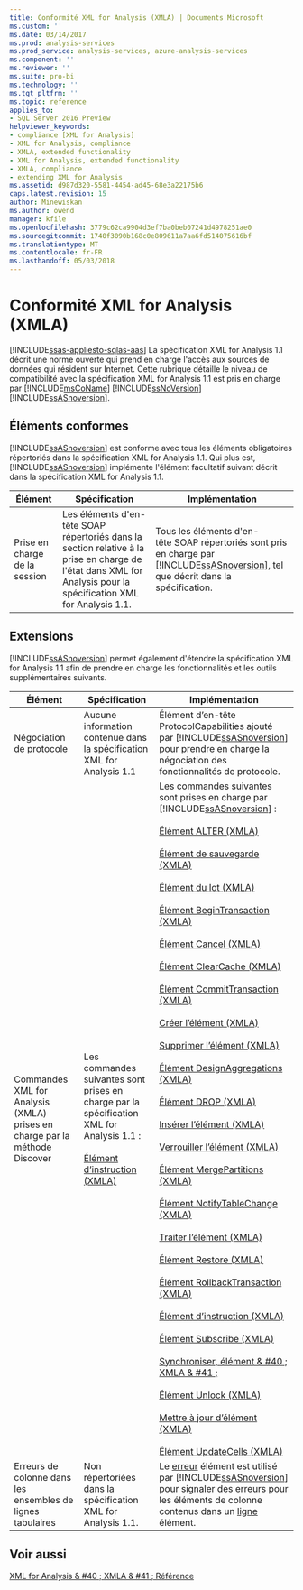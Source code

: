 ```yaml
---
title: Conformité XML for Analysis (XMLA) | Documents Microsoft
ms.custom: ''
ms.date: 03/14/2017
ms.prod: analysis-services
ms.prod_service: analysis-services, azure-analysis-services
ms.component: ''
ms.reviewer: ''
ms.suite: pro-bi
ms.technology: ''
ms.tgt_pltfrm: ''
ms.topic: reference
applies_to:
- SQL Server 2016 Preview
helpviewer_keywords:
- compliance [XML for Analysis]
- XML for Analysis, compliance
- XMLA, extended functionality
- XML for Analysis, extended functionality
- XMLA, compliance
- extending XML for Analysis
ms.assetid: d987d320-5581-4454-ad45-68e3a22175b6
caps.latest.revision: 15
author: Minewiskan
ms.author: owend
manager: kfile
ms.openlocfilehash: 3779c62ca9904d3ef7ba0beb07241d4978251ae0
ms.sourcegitcommit: 1740f3090b168c0e809611a7aa6fd514075616bf
ms.translationtype: MT
ms.contentlocale: fr-FR
ms.lasthandoff: 05/03/2018
---
```

# <a name="xml-for-analysis-compliance-xmla"></a>Conformité XML for Analysis (XMLA)
[!INCLUDE[ssas-appliesto-sqlas-aas](../../includes/ssas-appliesto-sqlas-aas.md)]
  La spécification XML for Analysis 1.1 décrit une norme ouverte qui prend en charge l'accès aux sources de données qui résident sur Internet. Cette rubrique détaille le niveau de compatibilité avec la spécification XML for Analysis 1.1 est pris en charge par [!INCLUDE[msCoName](../../includes/msconame-md.md)] [!INCLUDE[ssNoVersion](../../includes/ssnoversion-md.md)] [!INCLUDE[ssASnoversion](../../includes/ssasnoversion-md.md)].  
  
## <a name="compliant-items"></a>Éléments conformes  
 [!INCLUDE[ssASnoversion](../../includes/ssasnoversion-md.md)] est conforme avec tous les éléments obligatoires répertoriés dans la spécification XML for Analysis 1.1. Qui plus est, [!INCLUDE[ssASnoversion](../../includes/ssasnoversion-md.md)] implémente l'élément facultatif suivant décrit dans la spécification XML for Analysis 1.1.  
  
|Élément|Spécification|Implémentation|  
|----------|-------------------|--------------------|  
|Prise en charge de la session|Les éléments d'en-tête SOAP répertoriés dans la section relative à la prise en charge de l'état dans XML for Analysis pour la spécification XML for Analysis 1.1.|Tous les éléments d'en-tête SOAP répertoriés sont pris en charge par [!INCLUDE[ssASnoversion](../../includes/ssasnoversion-md.md)], tel que décrit dans la spécification.|  
  
## <a name="extensions"></a>Extensions  
 [!INCLUDE[ssASnoversion](../../includes/ssasnoversion-md.md)] permet également d'étendre la spécification XML for Analysis 1.1 afin de prendre en charge les fonctionnalités et les outils supplémentaires suivants.  
  
|Élément|Spécification|Implémentation|  
|----------|-------------------|--------------------|  
|Négociation de protocole|Aucune information contenue dans la spécification XML for Analysis 1.1|Élément d’en-tête ProtocolCapabilities ajouté par [!INCLUDE[ssASnoversion](../../includes/ssasnoversion-md.md)] pour prendre en charge la négociation des fonctionnalités de protocole.|  
|Commandes XML for Analysis (XMLA) prises en charge par la méthode Discover|Les commandes suivantes sont prises en charge par la spécification XML for Analysis 1.1 :<br /><br /> [Élément d’instruction &#40;XMLA&#41;](../../analysis-services/xmla/xml-elements-commands/statement-element-xmla.md)|Les commandes suivantes sont prises en charge par [!INCLUDE[ssASnoversion](../../includes/ssasnoversion-md.md)] :<br /><br /> [Élément ALTER &#40;XMLA&#41;](../../analysis-services/xmla/xml-elements-commands/alter-element-xmla.md)<br /><br /> [Élément de sauvegarde &#40;XMLA&#41;](../../analysis-services/xmla/xml-elements-commands/backup-element-xmla.md)<br /><br /> [Élément du lot &#40;XMLA&#41;](../../analysis-services/xmla/xml-elements-commands/batch-element-xmla.md)<br /><br /> [Élément BeginTransaction &#40;XMLA&#41;](../../analysis-services/xmla/xml-elements-commands/begintransaction-element-xmla.md)<br /><br /> [Élément Cancel &#40;XMLA&#41;](../../analysis-services/xmla/xml-elements-commands/cancel-element-xmla.md)<br /><br /> [Élément ClearCache &#40;XMLA&#41;](../../analysis-services/xmla/xml-elements-commands/clearcache-element-xmla.md)<br /><br /> [Élément CommitTransaction &#40;XMLA&#41;](../../analysis-services/xmla/xml-elements-commands/committransaction-element-xmla.md)<br /><br /> [Créer l’élément &#40;XMLA&#41;](../../analysis-services/xmla/xml-elements-commands/create-element-xmla.md)<br /><br /> [Supprimer l’élément &#40;XMLA&#41;](../../analysis-services/xmla/xml-elements-commands/delete-element-xmla.md)<br /><br /> [Élément DesignAggregations &#40;XMLA&#41;](../../analysis-services/xmla/xml-elements-commands/designaggregations-element-xmla.md)<br /><br /> [Élément DROP &#40;XMLA&#41;](../../analysis-services/xmla/xml-elements-commands/drop-element-xmla.md)<br /><br /> [Insérer l’élément &#40;XMLA&#41;](../../analysis-services/xmla/xml-elements-commands/insert-element-xmla.md)<br /><br /> [Verrouiller l’élément &#40;XMLA&#41;](../../analysis-services/xmla/xml-elements-commands/lock-element-xmla.md)<br /><br /> [Élément MergePartitions &#40;XMLA&#41;](../../analysis-services/xmla/xml-elements-commands/mergepartitions-element-xmla.md)<br /><br /> [Élément NotifyTableChange &#40;XMLA&#41;](../../analysis-services/xmla/xml-elements-commands/notifytablechange-element-xmla.md)<br /><br /> [Traiter l’élément &#40;XMLA&#41;](../../analysis-services/xmla/xml-elements-commands/process-element-xmla.md)<br /><br /> [Élément Restore &#40;XMLA&#41;](../../analysis-services/xmla/xml-elements-commands/restore-element-xmla.md)<br /><br /> [Élément RollbackTransaction &#40;XMLA&#41;](../../analysis-services/xmla/xml-elements-commands/rollbacktransaction-element-xmla.md)<br /><br /> [Élément d’instruction &#40;XMLA&#41;](../../analysis-services/xmla/xml-elements-commands/statement-element-xmla.md)<br /><br /> [Élément Subscribe &#40;XMLA&#41;](../../analysis-services/xmla/xml-elements-commands/subscribe-element-xmla.md)<br /><br /> [Synchroniser, élément & #40 ; XMLA & #41 ;](../../analysis-services/xmla/xml-elements-commands/synchronize-element-xmla.md)<br /><br /> [Élément Unlock &#40;XMLA&#41;](../../analysis-services/xmla/xml-elements-commands/unlock-element-xmla.md)<br /><br /> [Mettre à jour d’élément &#40;XMLA&#41;](../../analysis-services/xmla/xml-elements-commands/update-element-xmla.md)<br /><br /> [Élément UpdateCells &#40;XMLA&#41;](../../analysis-services/xmla/xml-elements-commands/updatecells-element-xmla.md)|  
|Erreurs de colonne dans les ensembles de lignes tabulaires|Non répertoriées dans la spécification XML for Analysis 1.1.|Le [erreur](../../analysis-services/xmla/xml-elements-properties/error-element-xmla.md) élément est utilisé par [!INCLUDE[ssASnoversion](../../includes/ssasnoversion-md.md)] pour signaler des erreurs pour les éléments de colonne contenus dans un [ligne](../../analysis-services/xmla/xml-elements-properties/error-element-xmla.md) élément.|  
  
## <a name="see-also"></a>Voir aussi  
 [XML for Analysis & #40 ; XMLA & #41 ; Référence](../../analysis-services/xmla/xml-for-analysis-xmla-reference.md)  
  
  
